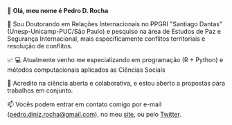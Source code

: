 👋 **Olá, meu nome é Pedro D. Rocha**



🔭 Sou Doutorando em Relações Internacionais no PPGRI "Santiago Dantas" (Unesp-Unicamp-PUC/São Paulo) e pesquiso na área de Estudos de Paz e Segurança Internacional, mais especificamente conflitos territoriais e resolução de conflitos.

:chart_with_upwards_trend: :computer: Atualmente venho me especializando em programação (R + Python) e métodos computacionais aplicados as Ciências Sociais

👯 Acredito na ciência aberta e colaborativa, e estou aberto a propostas para trabalhos em conjunto.

📫 Vocês podem entrar em contato comigo por e-mail (pedro.diniz.rocha@gmail.com), no meu [site](pedrodrocha.com/about-me/), ou pelo [Twitter](https://twitter.com/pedro_drocha).

<!--
**pedrodrocha/pedrodrocha** is a ✨ _special_ ✨ repository because its `README.md` (this file) appears on your GitHub profile.




-->
